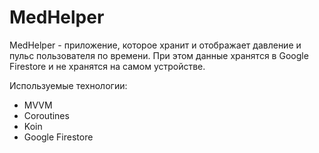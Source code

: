 # MedHelper
MedHelper - приложение, которое хранит и отображает давление и пульс пользователя по времени. При этом данные хранятся 
в Google Firestore и не хранятся на самом устройстве.

Используемые технологии:
- MVVM
- Coroutines
- Koin
- Google Firestore
